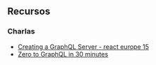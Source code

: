 ## Recursos

### Charlas

- [Creating a GraphQL Server - react europe 15](Creating%20a%20GraphQL%20Server%20-%20react%20europe%2015)
- [Zero to GraphQL in 30 minutes](Zero%20to%20GraphQL%20in%2030%20minutes)